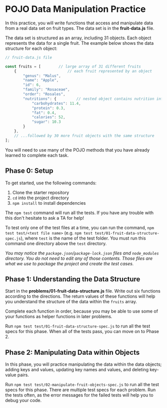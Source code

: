 # POJO Data Manipulation Practice

In this practice, you will write functions that access and manipulate data from
a real data set on fruit types. The data set is in the __fruit-data.js__ file.

The data set is structured as an array, including 31 objects. Each object
represents the data for a single fruit. The example below shows the data
structure for each object:

```javascript
// fruit-data.js file

const fruits = [        // large array of 31 different fruits
    {                       // each fruit represented by an object
        "genus": "Malus",
        "name": "Apple",
        "id": 6,
        "family": "Rosaceae",
        "order": "Rosales",
        "nutritions": {         // nested object contains nutrition information
            "carbohydrates": 11.4,
            "protein": 0.3,
            "fat": 0.4,
            "calories": 52,
            "sugar": 10.3
        }
    },
    // ...followed by 30 more fruit objects with the same structure
];
```

You will need to use many of the POJO methods that you have already learned to
complete each task.

## Phase 0: Setup

To get started, use the following commands:

1. Clone the starter repository
2. `cd` into the project directory
3. `npm install` to install dependencies

The `npm test` command will run all the tests. If you have any trouble with this
don't hesitate to ask a TA for help!

To test only one of the test files at a time, you can run the command,
`npm test test/<test file name>` (e.g.
`npm test test/01-fruit-data-structure-spec.js`), where `test` is the name of
the test folder. You must run this command one directory above the `test`
directory.

_You may notice the `package.json`/`package-lock.json` files and
`node_modules` directory. You do not need to edit any of those contents. Those
files are what we use to package the project and create the test cases._

## Phase 1: Understanding the Data Structure

Start in the __problems/01-fruit-data-structure.js__ file. Write out six
functions according to the directions. The return values of these functions will
help you understand the structure of the data within the `fruits` array.

Complete each function in order, because you may be able to use some of your
functions as helper functions in later problems.

Run `npm test test/01-fruit-data-structure-spec.js` to run all the test specs
for this phase. When all of the tests pass, you can move on to Phase 2.

## Phase 2: Manipulating Data within Objects

In this phase, you will practice manipulating the data within the data objects;
adding keys and values, updating key names and values, and deleting key-value
pairs.

Run `npm test test/02-manipulate-fruit-objects-spec.js` to run all the test
specs for this phase. There are multiple test specs for each problem. Run the
tests often, as the error messages for the failed tests will help you to debug
your code.
